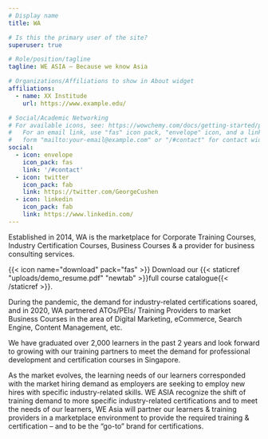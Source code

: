 ```yaml
---
# Display name
title: WA

# Is this the primary user of the site?
superuser: true

# Role/position/tagline
tagline: WE ASIA – Because we know Asia

# Organizations/Affiliations to show in About widget
affiliations:
  - name: XX Institude
    url: https://www.example.edu/

# Social/Academic Networking
# For available icons, see: https://wowchemy.com/docs/getting-started/page-builder/#icons
#   For an email link, use "fas" icon pack, "envelope" icon, and a link in the
#   form "mailto:your-email@example.com" or "/#contact" for contact widget.
social:
  - icon: envelope
    icon_pack: fas
    link: '/#contact'
  - icon: twitter
    icon_pack: fab
    link: https://twitter.com/GeorgeCushen
  - icon: linkedin
    icon_pack: fab
    link: https://www.linkedin.com/
---
```

Established in 2014, WA is the marketplace for Corporate Training Courses, Industry Certification Courses, Business Courses & a provider for business consulting services. 

{{< icon name="download" pack="fas" >}} Download our {{< staticref "uploads/demo_resume.pdf" "newtab" >}}full course catalogue{{< /staticref >}}.

During the pandemic, the demand for industry-related certifications soared, and in 2020, WA partnered ATOs/PEIs/ Training Providers to market Business Courses in the area of Digital Marketing, eCommerce, Search Engine, Content Management, etc.  

We have graduated over 2,000 learners in the past 2 years and look forward to growing with our training partners to meet the demand for professional development and certification courses in Singapore.

As the market evolves, the learning needs of our learners corresponded with the market hiring demand as employers are seeking to employ new hires with specific industry-related skills. WE ASIA recognize the shift of training demand to more specific industry-related certifications and to meet the needs of our learners, WE Asia will partner our learners & training providers in a marketplace environment to provide the required training & certification – and to be the “go-to” brand for certifications.

